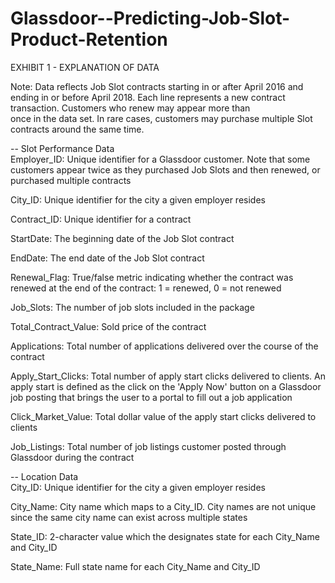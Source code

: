 # Glassdoor--Predicting-Job-Slot-Product-Retention

EXHIBIT 1 - EXPLANATION OF DATA							
							
Note:  Data reflects Job Slot contracts starting in or after April 2016 and ending in or before April 2018.  Each line represents a new contract transaction.  Customers who renew may appear more than							
once in the data set.  In rare cases, customers may purchase multiple Slot contracts around the same time.							
							
-- Slot Performance Data							
Employer_ID:			Unique identifier for a Glassdoor customer.  Note that some customers appear twice as they purchased Job Slots and then renewed, or purchased multiple contracts				
							
City_ID:			Unique identifier for the city a given employer resides				
							
Contract_ID:			Unique identifier for a contract				
							
StartDate:			The beginning date of the Job Slot contract				
							
EndDate:			The end date of the Job Slot contract				
							
Renewal_Flag:			True/false metric indicating whether the contract was renewed at the end of the contract: 1 = renewed, 0 = not renewed				
							
Job_Slots:			The number of job slots included in the package				
							
Total_Contract_Value:			Sold price of the contract				
							
Applications:			Total number of applications delivered over the course of the contract				
							
Apply_Start_Clicks:			Total number of apply start clicks delivered to clients. An apply start is defined as the click on the 'Apply Now' button on a Glassdoor job posting that brings the user to a portal to fill out a job application				
							
Click_Market_Value:			Total dollar value of the apply start clicks delivered to clients				
							
Job_Listings:			Total number of job listings customer posted through Glassdoor during the contract				
							
							
-- Location Data							
City_ID:			Unique identifier for the city a given employer resides				
							
City_Name:			City name which maps to a City_ID. City names are not unique since the same city name can exist across multiple states				
							
State_ID:			2-character value which the designates state for each City_Name and City_ID				
							
State_Name:			Full state name for each City_Name and City_ID				
